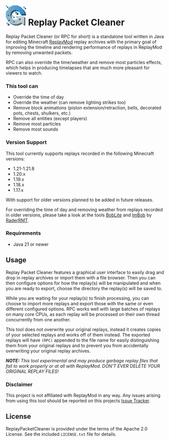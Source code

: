 # ![RPC logo](https://github.com/ExperimentalIdea/ReplayPacketCleaner/blob/master/src/main/resources/resources/icon64.png) Replay Packet Cleaner 
Replay Packet Cleaner (or RPC for short) is a standalone tool written in Java for editing Minecraft [ReplayMod](https://github.com/ReplayMod/ReplayMod) replay archives with the primary goal of improving the timeline and rendering performance of replays in ReplayMod by removing unwanted packets.

RPC can also override the time/weather and remove most particles effects, which helps in producing timelapses that are much more pleasant for viewers to watch.

### This tool can
- Override the time of day
- Override the weather (can remove lighting strikes too)
- Remove block animations (piston extension/retraction, bells, decorated pots, chests, shulkers, etc.)
- Remove all entities (except players)
- Remove most particles
- Remove most sounds

### Version Support
This tool currently supports replays recorded in the following Minecraft versions:
- 1.21-1.21.8
- 1.20.x
- 1.19.x
- 1.18.x
- 1.17.x

With support for older versions planned to be added in future releases.

For overriding the time of day and removing weather from replays recorded in older versions, please take a look at the tools [BobLite](https://github.com/RaderRMT/BobLite) and [ImBob](https://github.com/RaderRMT/ImBob) by [RaderRMT](https://github.com/RaderRMT).

### Requirements
- Java 21 or newer

## Usage
Replay Packet Cleaner features a graphical user interface to easily drag and drop in replay archives or import them with a file browser. Then you can then configure options for how the replay(s) will be manipulated and when you are ready to export, choose the directory the replay(s) will be saved to.

While you are waiting for your replay(s) to finish processing, you can choose to import more replays and export those with the same or even different configured options. RPC works well with large batches of replays on many core CPUs, as each replay will be processed on their own thread concurrently from one another. 

This tool does not overwrite your original replays, instead it creates copies of your selected replays and works off of them instead. The exported replays will have `(RPC)` appended to the file name for easily distinguishing them from your original replays and to prevent you from accidentally overwriting your original replay archives.

***NOTE:*** *This tool experimental and may produce garbage replay files that fail to work properly or at all with ReplayMod. DON’T EVER DELETE YOUR ORIGINAL REPLAY FILES!*


### Disclaimer
This project is not affiliated with ReplayMod in any way. Any issues arising from using this tool should be reported on this projects [Issue Tracker](https://github.com/ExperimentalIdea/ReplayPacketCleaner/issues).

## License
ReplayPacketCleaner is provided under the terms of the Apache 2.0 License. See the included `LICENSE.txt` file for details.
